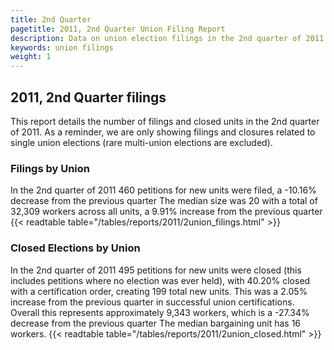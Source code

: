 ```yaml
---
title: 2nd Quarter
pagetitle: 2011, 2nd Quarter Union Filing Report
description: Data on union election filings in the 2nd quarter of 2011
keywords: union filings
weight: 1
---
```


## 2011, 2nd Quarter filings

This report details the number of filings and closed units in the 2nd quarter of 2011. As a reminder, we are only showing filings and closures related to single union elections (rare multi-union elections are excluded).

### Filings by Union
In the 2nd quarter of 2011 460 petitions for new units were filed, a -10.16% decrease from the previous quarter The median size was 20 with a total of 32,309 workers across all units, a 9.91% increase from the previous quarter
{{< readtable table="/tables/reports/2011/2union_filings.html" >}}

### Closed Elections by Union
In the 2nd quarter of 2011 495 petitions for new units were closed (this includes petitions where no election was ever held), with 40.20% closed with a certification order, creating 199 total new units. This was a 2.05% increase from the previous quarter in successful union certifications. Overall this represents approximately 9,343 workers, which is a -27.34% decrease from the previous quarter The median bargaining unit has 16 workers.
{{< readtable table="/tables/reports/2011/2union_closed.html" >}}
